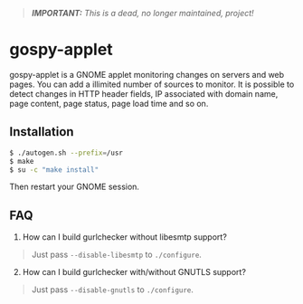 > ***IMPORTANT:***
> _This is a dead, no longer maintained, project!_
>

# gospy-applet

gospy-applet is a GNOME applet monitoring changes on servers and web pages. You can add a illimited number of sources to monitor. It is possible to detect changes in HTTP header fields, IP associated with domain name, page content, page status, page load time and so on.

## Installation
```bash
$ ./autogen.sh --prefix=/usr
$ make
$ su -c "make install"
```
Then restart your GNOME session.

## FAQ

1. How can I build gurlchecker without libesmtp support?
> Just pass `--disable-libesmtp` to `./configure`.
2. How can I build gurlchecker with/without GNUTLS support?
> Just pass `--disable-gnutls` to `./configure`.

